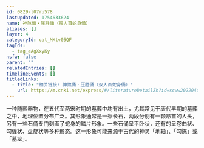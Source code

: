 ```yaml
---
id: 0829-l07ru578
lastUpdated: 1754633624
name: 神煞俑・压胜俑（双人首蛇身俑）
aliases: []
layer: 4
categoryId: cat_MXtv05QF
tagIds:
  - tag_eAgXxyKy
nsfw: false
parent: ""
relatedEntries: []
timelineEvents: []
titledLinks:
  - title: "相关链接: 神煞俑・压胜俑（双人首蛇身俑）"
    url: https://m.cnki.net/express/#/literatureDetailZh?id=scww202204006&typeId=CJFD
---
```


一种随葬器物，在五代至两宋时期的墓葬中均有出土，尤其常见于唐代早期的墓葬之中，地理位置分布广泛。其形象通常是一条长石，两段分别有一颗昂首的人头，另有一些石俑专门刻画了蛇身的鳞片形象。一些石俑呈平卧状，还有的呈卷曲状、勾缠状、盘旋状等多种形态。这一形象可能来源于古代的神灵「地轴」、「勾陈」或「墓龙」。